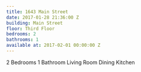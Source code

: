 ```yaml
---
title: 1643 Main Street
date: 2017-01-28 21:36:00 Z
building: Main Street
floor: Third Floor
bedrooms: 2
bathrooms: 1
available at: 2017-02-01 00:00:00 Z
---
```


2 Bedrooms
1 Bathroom
Living Room
Dining
Kitchen